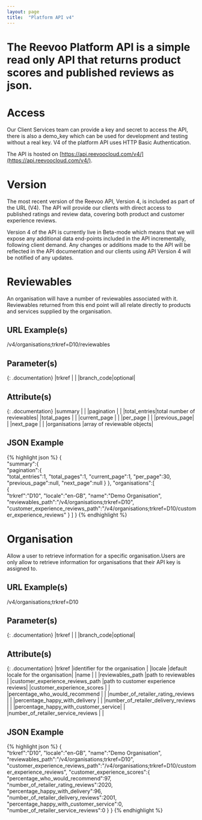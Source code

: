 ```yaml
---
layout: page
title:  "Platform API v4"
---
```


# The **Reevoo Platform API** is a simple read only API that returns product scores and published reviews as json.

# Access
Our Client Services team can provide a key and secret to access the API, there is also a
demo_key which can be used for development and testing without a real key. V4 of the
platform API uses HTTP Basic Authentication.

The API is hosted on [https://api.reevoocloud.com/v4/](https://api.reevoocloud.com/v4/).

# Version
The most recent version of the Reevoo API, Version 4, is included as part of the URL (V4).
The API will provide our clients with direct access to published ratings and review data,
covering both product and customer experience reviews.

Version 4 of the API is currently live in Beta-mode which means that we will expose any
additional data end-points included in the API incrementally, following client demand. Any
changes or additions made to the API will be reflected in the API documentation and our
clients using API Version 4 will be notified of any updates.





# <a name="reviewables">Reviewables</a>
An organisation will have a number of reviewables associated with it. Reviewables returned
from this end point will all relate directly to products and services supplied by the
organisation.

## URL Example(s)
/v4/organisations;trkref=D10/reviewables

## Parameter(s)

{: .documentation}
|trkref     |        |
|branch_code|optional|

## Attribute(s)

{: .documentation}
|summary                                    |                           |
|<span class="indent-1">pagination</span>   |                           |
|<span class="indent-2">total_entries</span>|total number of reviewables|
|<span class="indent-2">total_pages</span>  |                           |
|<span class="indent-2">current_page</span> |                           |
|<span class="indent-2">per_page</span>     |                           |
|<span class="indent-2">previous_page</span>|                           |
|<span class="indent-2">next_page</span>    |                           |
|organisations                              |array of reviewable objects|

## JSON Example
{% highlight json %}
{  
   "summary":{  
      "pagination":{  
         "total_entries":1,
         "total_pages":1,
         "current_page":1,
         "per_page":30,
         "previous_page":null,
         "next_page":null
      }
   },
   "organisations":[  
      {  
         "trkref":"D10",
         "locale":"en-GB",
         "name":"Demo Organisation",
         "reviewables_path":"/v4/organisations;trkref=D10",
         "customer_experience_reviews_path":"/v4/organisations;trkref=D10/customer_experience_reviews"
      }
   ]
}
{% endhighlight %}

# <a name="organisation">Organisation</a>
Allow a user to retrieve information for a specific organisation.Users are only allow to
retrieve information for organisations that their API key is assigned to.

## URL Example(s)
/v4/organisations;trkref=D10

## Parameter(s)

{: .documentation}
|trkref     |        |
|branch_code|optional|

## Attribute(s)

{: .documentation}
|trkref                                                       |identifier for the organisation    |
|locale                                                       |default locale for the organisation|
|name                                                         |                                   |
|reviewables_path                                             |path to reviewables                |
|customer_experience_reviews_path                             |path to customer experience reviews|
|customer_experience_scores                                   |                                   |
|<span class="indent-1">percentage_who_would_recommend        |                                   |
|<span class="indent-1">number_of_retailer_rating_reviews     |                                   |
|<span class="indent-1">percentage_happy_with_delivery        |                                   |
|<span class="indent-1">number_of_retailer_delivery_reviews	  |                                   |
|<span class="indent-1">percentage_happy_with_customer_service|                                   |
|<span class="indent-1">number_of_retailer_service_reviews    |                                   |

## JSON Example
{% highlight json %}
{  
   "trkref":"D10",
   "locale":"en-GB",
   "name":"Demo Organisation",
   "reviewables_path":"/v4/organisations;trkref=D10",
   "customer_experience_reviews_path":"/v4/organisations;trkref=D10/customer_experience_reviews",
   "customer_experience_scores":{  
      "percentage_who_would_recommend":97,
      "number_of_retailer_rating_reviews":2020,
      "percentage_happy_with_delivery":96,
      "number_of_retailer_delivery_reviews":2001,
      "percentage_happy_with_customer_service":0,
      "number_of_retailer_service_reviews":0
   }
}
{% endhighlight %}
